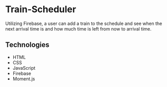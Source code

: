 # Train-Scheduler
Utilizing Firebase, a user can add a train to the schedule and see when the next arrival time is and how much time is left from now to arrival time. 

## Technologies 
- HTML 
- CSS
- JavaScript
- Firebase
- Moment.js
